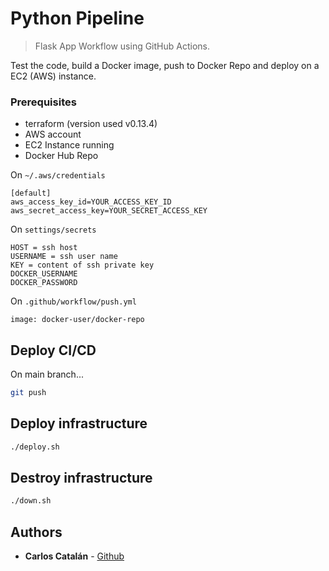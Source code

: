 # Python Pipeline
> Flask App Workflow using GitHub Actions.

Test the code, build a Docker image, push to Docker Repo and deploy on a EC2 (AWS) instance.

### Prerequisites

- terraform (version used v0.13.4)
- AWS account
- EC2 Instance running
- Docker Hub Repo

On `~/.aws/credentials`
```
[default]
aws_access_key_id=YOUR_ACCESS_KEY_ID
aws_secret_access_key=YOUR_SECRET_ACCESS_KEY
```


On `settings/secrets`
```
HOST = ssh host
USERNAME = ssh user name
KEY = content of ssh private key
DOCKER_USERNAME
DOCKER_PASSWORD
```

On `.github/workflow/push.yml`
```
image: docker-user/docker-repo
```


## Deploy CI/CD
On main branch...
```sh
git push
```

## Deploy infrastructure
```sh
./deploy.sh
```

## Destroy infrastructure
```sh
./down.sh
```

## Authors
* **Carlos Catalán** - [Github](https://github.com/catalan94)